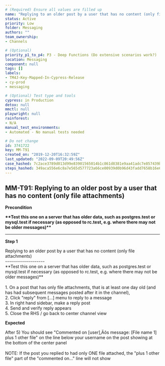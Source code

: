 ```yaml
---
# (Required) Ensure all values are filled up
name: "Replying to an older post by a user that has no content (only file attachments)"
status: Active
priority: Low
folder: Messaging
authors: ""
team_ownership: 
- Channels

# (Optional)
priority_p1_to_p4: P3 - Deep Functions (Do extensive scenarios work?)
location: Messaging
component: null
tags: []
labels: 
- TM4J-Key-Mapped-In-Cypress-Release
- cy-prod
- messaging

# (Optional) Test type and tools
cypress: in Production
detox: null
mmctl: null
playwright: null
rainforest: 
- N/A
manual_test_environments: 
- Automated - No manual tests needed

# Do not change
id: 3741722
key: MM-T91
created_on: "2019-12-20T16:32:59Z"
last_updated: "2022-09-09T20:49:56Z"
case_hashed: 7c2ace3789d013d99e83901565014b1c861d8381e9aa41adc7e857439ba2307cacb00b0cf66092665295f3e0adf0ba0e
steps_hashed: 349aca556e6c8a7e565d577723a66ce00939d0b96d43fadd7658b16e60c4915cbad42c11345232dbde44e9dc5df30a81
---
```


<!-- (Auto-generated) Based on frontmatter's "key" and "name" -->

## MM-T91: Replying to an older post by a user that has no content (only file attachments)

**Precondition**

**\*\*Test this one on a server that has older data, such as postgres.test or mysql.test if necessary (as opposed to rc.test, e.g. where there may not be older messages)\*\***

---

**Step 1**

Replying to an older post by a user that has no content (only file attachments)\
\--------------------\
\*\*Test this one on a server that has older data, such as postgres.test or mysql.test if necessary (as opposed to rc.test, e.g. where there may not be older messages)\*\*\
\
1\. On a post that has only file attachments, that is at least one day old (and has had subsequent messages posted after it in the channel),\
2\. Click "reply" from \[...] menu to reply to a message\
3\. In right hand sidebar, make a reply post\
4\. Send and verify reply appears\
5\. Close the RHS / go back to center channel view

**Expected**

After 5) You should see "Commented on \[user]‚Äôs message: \[File name 1] plus 1 other file" on the line below your username on the post showing at the bottom of the center panel\
\
NOTE: If the post you replied to had only ONE file attached, the "plus 1 other file" part of the "commented on..." line will not show
